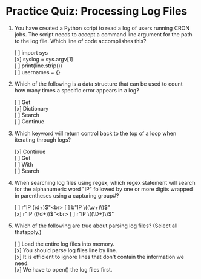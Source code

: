 # Practice Quiz: Processing Log Files

1. You have created a Python script to read a log of users running CRON jobs. The script needs to accept a command line argument for the path to the log file. Which line of code accomplishes this?

    [ ] import sys<br>
    [x] syslog = sys.argv[1]<br>
    [ ] print(line.strip())<br>
    [ ] usernames = {}

2. Which of the following is a data structure that can be used to count how many times a specific error appears in a log?

    [ ] Get<br>
    [x] Dictionary<br>
    [ ] Search<br>
    [ ] Continue

3. Which keyword will return control back to the top of a loop when iterating through logs?

    [x] Continue<br>
    [ ] Get<br>
    [ ] With<br>
    [ ] Search

4. When searching log files using regex, which regex statement will search for the alphanumeric word "IP" followed by one or more digits wrapped in parentheses using a capturing group#?

    [ ] r"IP \(\d+\)$"<br>
    [ ] b"IP \((\w+)\)$"<br>
    [x] r"IP \((\d+)\)$"<br>
    [ ] r"IP \((\D+)\)$"

5. Which of the following are true about parsing log files?
(Select all thatapply.)

    [ ] Load the entire log files into memory.<br>
    [x] You should parse log files line by line.<br>
    [x] It is efficient to ignore lines that don't contain the information we need.<br>
    [x] We have to open() the log files first.
